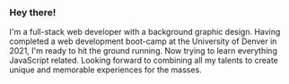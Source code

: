 ### Hey there!
I'm a full-stack web developer with a background graphic design. Having completed a web development boot-camp at the University of Denver in 2021, I'm ready to hit the ground running. Now trying to learn everything JavaScript related. Looking forward to combining all my talents to create unique and memorable experiences for the masses.
